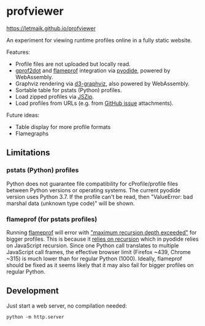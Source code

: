 # profviewer

https://letmaik.github.io/profviewer

An experiment for viewing runtime profiles online in a fully static website.

Features:
- Profile files are not uploaded but locally read.
- [gprof2dot](https://github.com/jrfonseca/gprof2dot) and [flameprof](https://github.com/baverman/flameprof) integration via [pyodide](https://github.com/iodide-project/pyodide), powered by WebAssembly.
- Graphviz rendering via [d3-graphviz](https://github.com/magjac/d3-graphviz), also powered by WebAssembly.
- Sortable table for pstats (Python) profiles.
- Load zipped profiles via [JSZip](https://github.com/Stuk/jszip).
- Load profiles from URLs (e.g. from [GitHub issue](https://github.com/letmaik/profviewer/issues/1) attachments).

Future ideas:
- Table display for more profile formats
- Flamegraphs

## Limitations

### pstats (Python) profiles

Python does not guarantee file compatibility for cProfile/profile files between Python versions or operating systems. The current pyodide version uses Python 3.7. If the profile can't be read, then "ValueError: bad marshal data (unknown type code)" will be shown.

### flameprof (for pstats profiles)

Running [flameprof](https://github.com/baverman/flameprof) will error with ["maximum recursion depth exceeded"](https://github.com/iodide-project/pyodide/issues/346#issuecomment-680689869) for bigger profiles. This is because it [relies on recursion](https://github.com/baverman/flameprof/blob/df94267b78028b88234a64c21d88d046217ba72e/flameprof.py#L144-L150) which in pyodide relies on JavaScript recursion. Since one Python call translates to multiple JavaScript call frames, the effective browser limit (Firefox ~439, Chrome ~315) is much lower than for regular Python (1000). Ideally, flameprof should be fixed as it seems likely that it may also fail for bigger profiles on regular Python.

## Development

Just start a web server, no compilation needed:
```
python -m http.server
```